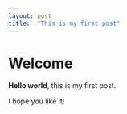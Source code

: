```yaml
---
layout: post
title:  "This is my first post"
---
```


# Welcome

**Hello world**, this is my first post.

I hope you like it!